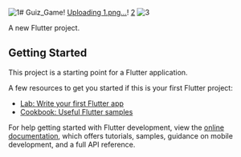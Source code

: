 ![1](https://github.com/mahafujerrahman/Quiz_Game/assets/86947799/2184cf23-0859-48df-8456-620db4c376a7)# Guiz_Game!
[Uploading 1.png…]()!
[2](https://github.com/mahafujerrahman/Quiz_Game/assets/86947799/0974796c-ea92-43a4-8e7f-51e8ff20e0ce)
![3](https://github.com/mahafujerrahman/Quiz_Game/assets/86947799/65210b0f-9417-4b82-8693-4499f6ae51de)




A new Flutter project.

## Getting Started

This project is a starting point for a Flutter application.

A few resources to get you started if this is your first Flutter project:

- [Lab: Write your first Flutter app](https://docs.flutter.dev/get-started/codelab)
- [Cookbook: Useful Flutter samples](https://docs.flutter.dev/cookbook)

For help getting started with Flutter development, view the
[online documentation](https://docs.flutter.dev/), which offers tutorials,
samples, guidance on mobile development, and a full API reference.
